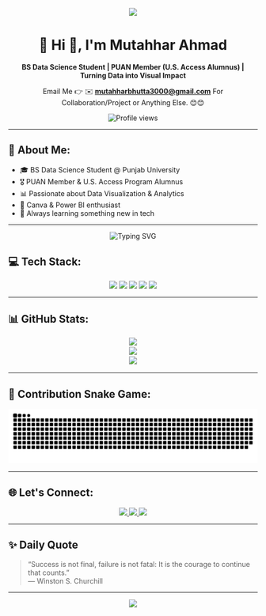 <p align="center">
  <img src="https://capsule-render.vercel.app/api?type=waving&color=0AB3FF&height=180&section=header&text=Welcome%20to%20My%20GitHub!&fontSize=30&fontAlignY=35&desc=Mutahhar%20Ahmad%20|%20Data%20Science%20Journey&descAlignY=55&descAlign=60" />
</p>

<!-- MAIN INTRODUCTION (Centered as requested) -->

<div align="center">

# 💫 Hi 👋, I'm Mutahhar Ahmad  
**BS Data Science Student | PUAN Member (U.S. Access Alumnus) | Turning Data into Visual Impact**  

Email Me 👉 ✉️ **mutahharbhutta3000@gmail.com** For Collaboration/Project or Anything Else. 😊😊                  

<img src="https://komarev.com/ghpvc/?username=mutahharbhutta&style=flat&color=yellow" alt="Profile views" />

</div>

---

## 🌟 About Me:
- 🎓 BS Data Science Student @ Punjab University
- 🎖️ PUAN Member & U.S. Access Program Alumnus
- 📊 Passionate about Data Visualization & Analytics
- 🎨 Canva & Power BI enthusiast
- 🧠 Always learning something new in tech

---

<!-- TYPING EFFECT -->
<p align="center">
  <img src="https://readme-typing-svg.demolab.com/?lines=Data+Scientist+in+the+Making;Visualizing+Insights+from+Data;Always+Learning+New+Things;&center=true&width=500&height=45&color=00BFFF&pause=1000" alt="Typing SVG">
</p>

<!-- TECH STACK -->
## 💻 Tech Stack:
<p align="center">
  <img src="https://img.shields.io/badge/C-%2300599C.svg?style=for-the-badge&logo=c&logoColor=white" />
  <img src="https://img.shields.io/badge/C++-%2300599C.svg?style=for-the-badge&logo=c%2B%2B&logoColor=white" />
  <img src="https://img.shields.io/badge/Python-3670A0?style=for-the-badge&logo=python&logoColor=ffdd54" />
  <img src="https://img.shields.io/badge/Canva-%2300C4CC.svg?style=for-the-badge&logo=Canva&logoColor=white" />
  <img src="https://img.shields.io/badge/Power_BI-F2C811?style=for-the-badge&logo=powerbi&logoColor=black" />
</p>

---

<!-- GITHUB STATS -->
## 📊 GitHub Stats:
<p align="center">
  <img src="https://github-readme-stats.vercel.app/api?username=mutahharbhutta&theme=transparent&hide_border=true&show_icons=true" />
  <br/>
  <img src="https://streak-stats.demolab.com/?user=mutahharbhutta&theme=transparent&hide_border=true" />
  <br/>
  <img src="https://github-readme-stats.vercel.app/api/top-langs/?username=mutahharbhutta&layout=compact&theme=transparent&hide_border=true" />
</p>

---

<!-- SNAKE GAME CONTRIBUTIONS -->
## 🐍 Contribution Snake Game:
<p align="center">
  <img src="https://raw.githubusercontent.com/platane/snk/output/github-contribution-grid-snake.svg" alt="snake gif" />
</p>

---

<!-- SOCIAL LINKS -->
## 🌐 Let's Connect:
<p align="center">
  <a href="mailto:mutahharbhutta3000@gmail.com">
    <img src="https://img.shields.io/badge/Email-D14836?style=for-the-badge&logo=gmail&logoColor=white" />
  </a>
  <a href="https://linkedin.com/in/mutahhar-ahmad-28943a36a">
    <img src="https://img.shields.io/badge/LinkedIn-0077B5?style=for-the-badge&logo=linkedin&logoColor=white" />
  </a>
  <a href="https://x.com/mutahharbhutta">
    <img src="https://img.shields.io/badge/X-000000?style=for-the-badge&logo=x&logoColor=white" />
  </a>
</p>

---

## ✨ Daily Quote

> “Success is not final, failure is not fatal: It is the courage to continue that counts.”  
> — Winston S. Churchill

---

<p align="center">
  <img src="https://img.shields.io/badge/Made%20with-❤️%20by%20Mutahhar%20Ahmad-blueviolet?style=for-the-badge" />
</p>
